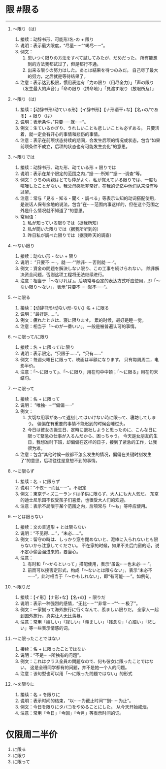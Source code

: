 # 限 #限る
---
1. 〜限り（は）
	1. 接续：动辞书形、可能形/名-の + 限り
	2. 说明：表示最大限度，“尽量······”“竭尽······”。
	3. 例文：
		1. 思いつく限りの方法をすべて試してみたが、だめだった。
			所有能想到的方法我都试过了，但是都行不通。
		2. 出来る限りの努力はした。あとは結果を待つのみだ。
			自己尽了最大的努力，之后就是等待结果了。
	4. 注意：表示达到极限，惯用表达有「力の限り（用尽全力）」「声の限り（发生最大的声音）」「命の限り（拼命地）」「見渡す限り（放眼所及）」

2. 〜限り（は）
	1. 接续：【动辞书形/动ている形】【イ辞书形】【ナ形语干+な】【名+の/である】+ 限り（は）
	2. 说明：表示条件，”只要······就······“。
	3. 例文：生ているかぎり、うれしいことも悲しいことも必ずある。
			只要活着，就一定会有开心的事情和悲伤的事情。
	4. 注意：表示在前项状态持续的期间，会发生后项的情况或状态，包含“如果前项条件不成立，后项的状态也有可能发生变化”的意思。

3. 〜限りでは
	1. 接续：动辞书形、动た形、动ている形 + 限りでは
	2. 说明：表示在某个限定的范围之内，”据······所知“”据······调查“等。
	3. 例文：うちの両親はとても仲がよく、私が覚えている限りでは、一度も喧嘩したことがない。我父母感觉非常好，在我的记忆中他们从来没有吵过架。
	4. 注意：常与「見る・知る・聞く・調べる」等表示认知的动词搭配使用，是说话人保有余地的说法，包含”在······范围内事这样的，但在这个范围之外是什么情况就不知道了“的意思。
	5. 常用语：
		1. 私が知っている限りでは（据我所知）
		2. 私が聞いた限りでは（据我所听到的）
		3. 昨日私が調べた限りでは（据我昨天的调查）

4. 〜ない限り
	1. 接续：动ない形 - ない + 限り
	2. 说明： ”只要不······，就······“”除非······否则就······“。
	3. 例文：資金の問題を解決しない限り、この工事を続けられない。
			除非解决资金问题，否则这项工程将无法继续进行。
	4. 注意：相当于「〜なければ」。后项常与否定的表达方式呼应使用，即「〜ない限り〜ない」，表示”只要不······就不······“。

5. 〜に限る
	1. 接续：【动辞书形/动ない形-ない】名 + に限る
	2. 说明：“最好是……”。
	3. 例文：疲れたときは、寝に限ります。 累的时候，最好是睡一觉。
	4. 注意：相当于「〜のが一番いい」，一般是被普遍认可的事情。

6. 〜に限って/に限り
	1. 接续：名 + に限って/に限り
	2. 说明：表示限定。“只限于……”，“只有……”
	3. 例文：毎週火曜日に限って、映画は半額になります。
			只有每周周二，电影半价。
	4. 注意：「〜に限って」、「〜に限り」用在句中中顿；「〜に限る」用在句末结句。

7.  〜に限って
	1. 接续：名 + に限って
	2. 说明： ”唯独······“”偏偏······“
	3. 例文：
		1. 大切な用事があって遅刻してはいけない時に限って、寝坊してしまう。
			偏偏在有重要的事情不能迟到的时候会睡过头。
		2. 今日は彼女の誕生日、定時に退社しようと思ったのに、こんな日に限って緊急の仕事が入るんだから、困っちゃう。
			今天是女朋友的生日，我想准时下班，却偏偏在这样的日子，接到了紧急的工作，让我很为难。
	4. 注意：包含“其他时候一般都不怎么发生的情况，偏偏在关键时刻发生了”的意思，后项往往是意想不到的事情。

8. 〜に限らず
	1. 接续：名 + に限らず
	2. 说明：“不仅······而且······”。不限定
	3. 例文：東京ディズニーランドは子供に限らず、大人にも大人気だ。
			东京的迪士尼乐园不仅受孩子们喜爱，也很受大人们的欢迎。
	4. 注意：表示不局限于某个范围之内，后项常与「〜も」等呼应使用。

9. 〜とは限らない
	1. 接续：文の普通形 + とは限らない
	2. 说明：“不见得……”，“未必……”。
	3. 例文：留守の時は、しっかり窓を閉めないと、泥棒に入られないとも限らないから注意してください。
			不在家的时候，如果不关后门窗的话，说不定小偷会溜进来的，要当心。
	4. 注意：
		1. 有时和「〜からといって」搭配使用，表示“虽说······也未必······”。
		2. 前而可以接否定形式，构成「〜ないとは限らない」，表示“未必不······”，此时相当于「〜かもしれない」，即“有可能······”。如例句。
10. 〜限りだ
	1. 接续：【イ形】【ナ形+な】【名+の】+ 限りだ
	2. 说明：表示一种强烈的感情，“无比······”“非常······”“······极了”。
	3. 例文：一家揃って海外旅行に行くなんて、羨ましい限りだ。
			全家人一起到国外旅行，真实让人无比羡慕。
	4. 注意：常用「嬉しい」「寂しい」「羨ましい」「残念な」「心細い」「悲しい」等一些表示情感的词。

11. 〜に限ったことではない
	1. 接续：名 + に限ったことではない
	2. 说明：“不是······所独有的问题”。
	3. 例文：これはクラス全員の問題なので、何も彼女に限ったことではない。
			这是全班同学都有的问题，并不是她一个人的问题。
	4. 注意：该句型也可以用「〜に限った問題ではない」的形式

12. 〜を限りに
	1. 接续：名 + を限りに
	2. 说明：表示时间的结束，“以······为截止时间”“到······为止”。
	3. 例文：今日を限りにタバコをやめることにした。
			从今天开始戒烟。
	4. 注意：常用「今日」「今回」「今月」等表示时间的词。

# 仅限周二半价
1. に限る
2. に限り
3. に限って

